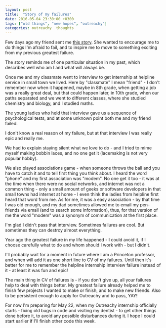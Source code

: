 ```yaml
---
layout: post
title:  "Story of my failures"
date: 2016-05-04 23:30:00 +0300
tags: ["old things", "new hopes", "outreachy"]
categories: outreachy  thoughts
---
```


Few days ago my friend sent me [this story](http://www.independent.co.uk/news/business/news/a-princeton-psychology-professor-has-posted-his-cv-of-failures-online-a7006701.html). She wanted to encourage me to do things I'm afraid to fail, and to inspire me to move to something exciting from my previous greatest failure.

The story reminds me of one particular situation in my past, which describes well who am I and what will always be.

Once me and my classmate went to interview to get internship at helpline service in small town we lived. Here by "classmate" I mean "friend" - I don't remember now when it happened, maybe in 8th grade, when getting a job was a really great deal, but that could happen later, in 10th grade, when our paths separated and we went to different classes, where she studied chemistry and biology, and I studied maths.

The young ladies who held that interview gave us a sequence of psychological tests, and at some unknown point both me and my friend failed.

I don't know a real reason of my failure, but at that interview I was really epic and really me.

We had to explain staying silent what we love to do - and I tried to mime myself making bobbin laces, and no one get it (lacemaking is not very popular hobby).

We also played associations game - when someone throws the ball and you have to catch it and to tell first thing you think about. I heard the word "phone" and my first association was "modem". No one get it too - it was at the time when there were no social networks, and internet was not a common thing - only a small amount of geeks or software developers in that small towns had internet at home - I even think the ladies from helpline first heard that word from me. As for me, it was a easy association - by that time I was old enough, and my dad sometimes allowed me to email my pen-friends via email (and to search some information), thus, for that version of me the word "modem" was a synonym of communication at the first place.

I'm glad I didn't pass that interview. Sometimes failures are cool. But sometimes they can destroy almost everything.

Year ago the greatest failure in my life happened - I could avoid it, if I choose carefully what to do and whom should I work with - but I didn't.

I'll probably wait for a moment in future where I am a Princeton professor, and when will add it as one short line to CV of my failures. Until then it's better for me to remember the helpline internship interview failure instead of it - at least it was fun and epic!

The main thing in CV of failures is - if you don't give up, all your failures help to deal with things better. My greatest failure already helped me to finish few projects I wanted to make or finish, and to make new friends. Also to be persistent enough to apply for Outreachy and to pass, YAY!

For now I'm preparing for May 22, when my Outreachy internship officially starts - fixing old bugs in code and visiting my dentist - to get other things done before it, to avoid any possible disturbances during it. I hope I could start earlier if I'll finish other code this week.
